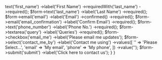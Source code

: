 <?php

namespace App\Form;

use Ferrisbane\Laraformer\Laraformer;

class ContactForm extends Laraformer {

    /**
     * Make the form.
     *
     * @return void
     */
    public function make($form)
    {
        $form->text('first_name')
             ->label('First Name')
             ->requiredWith('last_name')
             ->required();
        $form->text('last_name')
             ->label('Last Name')
             ->required();

        $form->email('email')
             ->label('Email')
             ->confirmed()
             ->required();
        $form->email('email_confirmation')
             ->label('Confirm Email')
             ->required();

        $form->text('phone_number')
             ->label('Phone No.')
             ->required();

        $form->textarea('query')
             ->label('Queries')
             ->required();

        $form->checkbox('email_me')
             ->label('Please email me updates');
        $form->select('contact_me_by')
             ->label('Contact me using')
             ->values([
                '' => 'Please Select...',
                'email' => 'My email',
                'phone' => 'My phone',
             ])
             ->value('');

        $form->submit('submit')
             ->label('Click here to contact us');
    }

}
